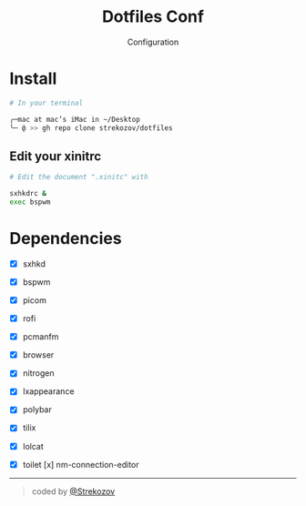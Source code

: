<div align="center">
  <h1> Dotfiles Conf </h1>
</div>
<p align="center">Configuration</p>
<div align="center">
</div>

# Install

```sh
# In your terminal

╭─mac at mac’s iMac in ~/Desktop
╰─ փ >> gh repo clone strekozov/dotfiles
```

## Edit your xinitrc

```sh
# Edit the document ".xinitc" with

sxhkdrc &
exec bspwm
```

# Dependencies

- [x] sxhkd
- [x] bspwm
- [x] picom
- [x] rofi
- [x] pcmanfm
- [x] browser
- [x] nitrogen
- [x] lxappearance
- [x] polybar
- [x] tilix
- [x] lolcat
- [x] toilet
  [x] nm-connection-editor



---

> coded by [@Strekozov](mailto:linusnov@pm.me)
